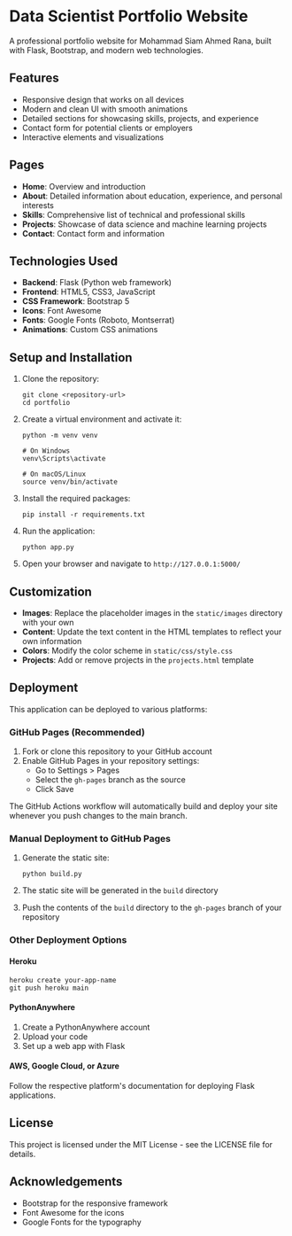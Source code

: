 # Data Scientist Portfolio Website

A professional portfolio website for Mohammad Siam Ahmed Rana, built with Flask, Bootstrap, and modern web technologies.

## Features

- Responsive design that works on all devices
- Modern and clean UI with smooth animations
- Detailed sections for showcasing skills, projects, and experience
- Contact form for potential clients or employers
- Interactive elements and visualizations

## Pages

- **Home**: Overview and introduction
- **About**: Detailed information about education, experience, and personal interests
- **Skills**: Comprehensive list of technical and professional skills
- **Projects**: Showcase of data science and machine learning projects
- **Contact**: Contact form and information

## Technologies Used

- **Backend**: Flask (Python web framework)
- **Frontend**: HTML5, CSS3, JavaScript
- **CSS Framework**: Bootstrap 5
- **Icons**: Font Awesome
- **Fonts**: Google Fonts (Roboto, Montserrat)
- **Animations**: Custom CSS animations

## Setup and Installation

1. Clone the repository:
   ```
   git clone <repository-url>
   cd portfolio
   ```

2. Create a virtual environment and activate it:
   ```
   python -m venv venv
   
   # On Windows
   venv\Scripts\activate
   
   # On macOS/Linux
   source venv/bin/activate
   ```

3. Install the required packages:
   ```
   pip install -r requirements.txt
   ```

4. Run the application:
   ```
   python app.py
   ```

5. Open your browser and navigate to `http://127.0.0.1:5000/`

## Customization

- **Images**: Replace the placeholder images in the `static/images` directory with your own
- **Content**: Update the text content in the HTML templates to reflect your own information
- **Colors**: Modify the color scheme in `static/css/style.css`
- **Projects**: Add or remove projects in the `projects.html` template

## Deployment

This application can be deployed to various platforms:

### GitHub Pages (Recommended)

1. Fork or clone this repository to your GitHub account
2. Enable GitHub Pages in your repository settings:
   - Go to Settings > Pages
   - Select the `gh-pages` branch as the source
   - Click Save

The GitHub Actions workflow will automatically build and deploy your site whenever you push changes to the main branch.

### Manual Deployment to GitHub Pages

1. Generate the static site:
   ```
   python build.py
   ```

2. The static site will be generated in the `build` directory
3. Push the contents of the `build` directory to the `gh-pages` branch of your repository

### Other Deployment Options

#### Heroku
```
heroku create your-app-name
git push heroku main
```

#### PythonAnywhere
1. Create a PythonAnywhere account
2. Upload your code
3. Set up a web app with Flask

#### AWS, Google Cloud, or Azure
Follow the respective platform's documentation for deploying Flask applications.

## License

This project is licensed under the MIT License - see the LICENSE file for details.

## Acknowledgements

- Bootstrap for the responsive framework
- Font Awesome for the icons
- Google Fonts for the typography 